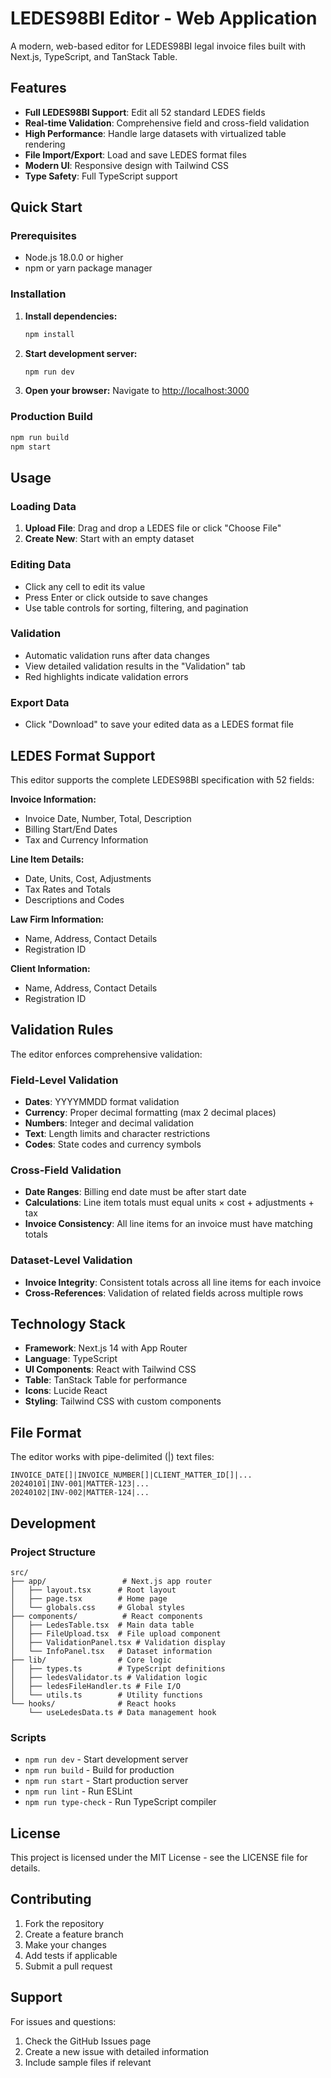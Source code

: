 # LEDES98BI Editor - Web Application

A modern, web-based editor for LEDES98BI legal invoice files built with Next.js, TypeScript, and TanStack Table.

## Features

- **Full LEDES98BI Support**: Edit all 52 standard LEDES fields
- **Real-time Validation**: Comprehensive field and cross-field validation
- **High Performance**: Handle large datasets with virtualized table rendering
- **File Import/Export**: Load and save LEDES format files
- **Modern UI**: Responsive design with Tailwind CSS
- **Type Safety**: Full TypeScript support

## Quick Start

### Prerequisites

- Node.js 18.0.0 or higher
- npm or yarn package manager

### Installation

1. **Install dependencies:**

   ```bash
   npm install
   ```

2. **Start development server:**

   ```bash
   npm run dev
   ```

3. **Open your browser:**
   Navigate to [http://localhost:3000](http://localhost:3000)

### Production Build

```bash
npm run build
npm start
```

## Usage

### Loading Data

1. **Upload File**: Drag and drop a LEDES file or click "Choose File"
2. **Create New**: Start with an empty dataset

### Editing Data

- Click any cell to edit its value
- Press Enter or click outside to save changes
- Use table controls for sorting, filtering, and pagination

### Validation

- Automatic validation runs after data changes
- View detailed validation results in the "Validation" tab
- Red highlights indicate validation errors

### Export Data

- Click "Download" to save your edited data as a LEDES format file

## LEDES Format Support

This editor supports the complete LEDES98BI specification with 52 fields:

**Invoice Information:**

- Invoice Date, Number, Total, Description
- Billing Start/End Dates
- Tax and Currency Information

**Line Item Details:**

- Date, Units, Cost, Adjustments
- Tax Rates and Totals
- Descriptions and Codes

**Law Firm Information:**

- Name, Address, Contact Details
- Registration ID

**Client Information:**

- Name, Address, Contact Details
- Registration ID

## Validation Rules

The editor enforces comprehensive validation:

### Field-Level Validation

- **Dates**: YYYYMMDD format validation
- **Currency**: Proper decimal formatting (max 2 decimal places)
- **Numbers**: Integer and decimal validation
- **Text**: Length limits and character restrictions
- **Codes**: State codes and currency symbols

### Cross-Field Validation

- **Date Ranges**: Billing end date must be after start date
- **Calculations**: Line item totals must equal units × cost + adjustments + tax
- **Invoice Consistency**: All line items for an invoice must have matching totals

### Dataset-Level Validation

- **Invoice Integrity**: Consistent totals across all line items for each invoice
- **Cross-References**: Validation of related fields across multiple rows

## Technology Stack

- **Framework**: Next.js 14 with App Router
- **Language**: TypeScript
- **UI Components**: React with Tailwind CSS
- **Table**: TanStack Table for performance
- **Icons**: Lucide React
- **Styling**: Tailwind CSS with custom components

## File Format

The editor works with pipe-delimited (|) text files:

```
INVOICE_DATE[]|INVOICE_NUMBER[]|CLIENT_MATTER_ID[]|...
20240101|INV-001|MATTER-123|...
20240102|INV-002|MATTER-124|...
```

## Development

### Project Structure

```
src/
├── app/                 # Next.js app router
│   ├── layout.tsx      # Root layout
│   ├── page.tsx        # Home page
│   └── globals.css     # Global styles
├── components/          # React components
│   ├── LedesTable.tsx  # Main data table
│   ├── FileUpload.tsx  # File upload component
│   ├── ValidationPanel.tsx # Validation display
│   └── InfoPanel.tsx   # Dataset information
├── lib/                # Core logic
│   ├── types.ts        # TypeScript definitions
│   ├── ledesValidator.ts # Validation logic
│   ├── ledesFileHandler.ts # File I/O
│   └── utils.ts        # Utility functions
└── hooks/              # React hooks
    └── useLedesData.ts # Data management hook
```

### Scripts

- `npm run dev` - Start development server
- `npm run build` - Build for production
- `npm run start` - Start production server
- `npm run lint` - Run ESLint
- `npm run type-check` - Run TypeScript compiler

## License

This project is licensed under the MIT License - see the LICENSE file for details.

## Contributing

1. Fork the repository
2. Create a feature branch
3. Make your changes
4. Add tests if applicable
5. Submit a pull request

## Support

For issues and questions:

1. Check the GitHub Issues page
2. Create a new issue with detailed information
3. Include sample files if relevant
